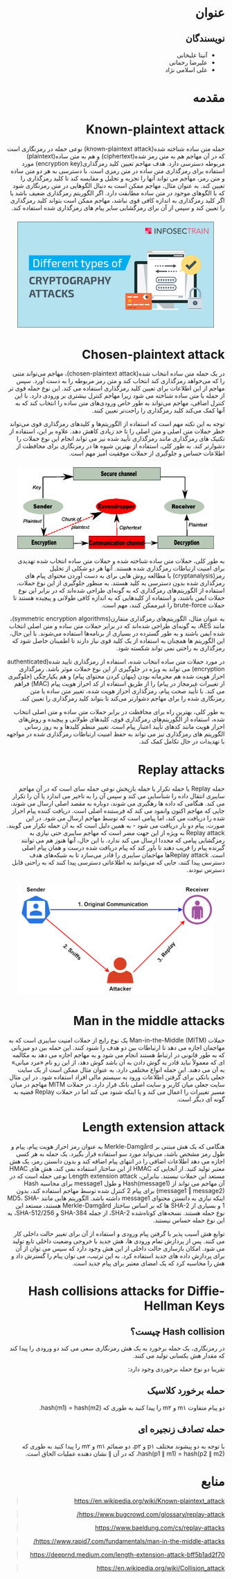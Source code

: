<div dir="rtl">

# عنوان

## نویسندگان

- آنیتا علیخانی
- علیرضا رحمانی
- علی اسلامی نژاد

# مقدمه




# Known-plaintext attack

حمله متن ساده شناخته شده(known-plaintext attack) نوعی حمله در رمزنگاری است که در آن مهاجم هم به متن رمز شده(ciphertext) و هم به متن ساده(plaintext) مربوطه دسترسی دارد. هدف مهاجم تعیین کلید رمزگذاری(encryption key) مورد استفاده برای رمزگذاری متن ساده در متن رمزی است. با دسترسی به هر دو متن ساده و متن رمز، مهاجم می تواند آنها را تجزیه و تحلیل و مقایسه کند تا کلید رمزگذاری را تعیین کند.
به عنوان مثال، مهاجم ممکن است به دنبال الگوهایی در متن رمزنگاری شود که با الگوهای موجود در متن ساده مطابقت دارد. اگر الگوریتم رمزگذاری ضعیف باشد یا اگر کلید رمزگذاری به اندازه کافی قوی نباشد، مهاجم ممکن است بتواند کلید رمزگذاری را تعیین کند و سپس از آن برای رمزگشایی سایر پیام های رمزگذاری شده استفاده کند.

<img src="./images/cryptography-attacks.jpg" style="display: block;padding:5px; auto;padding-top:10px; width: 90%; margin-left: auto;margin-right: auto;">

# Chosen-plaintext attack

در یک حمله متن ساده انتخاب شده(chosen-plaintext attack)، مهاجم می‌تواند متنی را که می‌خواهد رمزگذاری کند انتخاب کند و متن رمز مربوطه را به دست آورد. سپس مهاجم از این اطلاعات برای تعیین کلید رمزگذاری استفاده می کند. این نوع حمله قوی تر از حمله با متن ساده شناخته می شود زیرا مهاجم کنترل بیشتری بر ورودی دارد. با این کنترل اضافی، مهاجم می‌تواند به طور خاص ورودی‌های متن ساده را انتخاب کند که به آنها کمک می‌کند کلید رمزگذاری را راحت‌تر تعیین کنند.

توجه به این نکته مهم است که استفاده از الگوریتم‌ها و کلیدهای رمزگذاری قوی می‌تواند خطر حملات متن اصلی و متن اصلی را تا حد زیادی کاهش دهد. علاوه بر این، استفاده از تکنیک های رمزگذاری مانند رمزگذاری تأیید شده نیز می تواند انجام این نوع حملات را دشوارتر کند. به طور کلی، استفاده از بهترین شیوه ها در رمزنگاری برای محافظت از اطلاعات حساس و جلوگیری از حملات موفقیت آمیز مهم است.

<img src="./images/knownplain.gif" style="display: block;padding:5px; auto;padding-top:10px; width: 90%; margin-left: auto;margin-right: auto;">

به طور کلی، حملات متن ساده شناخته شده و حملات متن ساده انتخاب شده تهدیدی برای امنیت ارتباطات رمزگذاری شده هستند. آنها هر دو شکلی از تحلیل رمز(cryptanalysis) یا مطالعه روش هایی برای به دست آوردن محتوای پیام های رمزگذاری شده بدون دسترسی به کلید هستند. به منظور جلوگیری از این نوع حملات، استفاده از الگوریتم‌های رمزگذاری که به گونه‌ای طراحی شده‌اند که در برابر این نوع حملات ایمن باشند، و استفاده از کلیدهایی که به اندازه کافی طولانی و پیچیده هستند تا حملات brute-force را غیرممکن کنند، مهم است.

به عنوان مثال، الگوریتم‌های رمزگذاری متقارن(symmetric encryption algorithms)، مانند AES، به گونه‌ای طراحی شده‌اند که در برابر حملات متن ساده و متن اصلی انتخاب شده ایمن باشند و به طور گسترده در بسیاری از برنامه‌ها استفاده می‌شوند. با این حال، این الگوریتم ها همچنان به استفاده از یک کلید قوی نیاز دارند تا اطمینان حاصل شود که رمزگذاری به راحتی نمی تواند شکسته شود.

در مورد حملات متن ساده انتخاب شده، استفاده از رمزگذاری تایید شده(authenticated encryption) می تواند به ویژه در جلوگیری از این نوع حملات موثر باشد. رمزگذاری احراز هویت شده هم محرمانه بودن (پنهان کردن محتوای پیام) و هم یکپارچگی (جلوگیری از تغییرات غیرمجاز در پیام) را از طریق استفاده از کد احراز هویت پیام (MAC) فراهم می کند. با تأیید صحت پیام، رمزگذاری احراز هویت شده، تغییر متن ساده یا متن رمزنگاری شده را برای مهاجم دشوارتر می‌کند تا بتواند کلید رمزگذاری را تعیین کند.

به طور کلی، بهترین راه برای محافظت در برابر حملات متن ساده و متن اصلی انتخاب شده، استفاده از الگوریتم‌های رمزگذاری قوی، کلیدهای طولانی و پیچیده و روش‌های احراز هویت مانند کدهای تأیید اعتبار پیام است. تغییر منظم کلیدها و به روز رسانی الگوریتم های رمزگذاری نیز می تواند به حفظ امنیت ارتباطات رمزگذاری شده در مواجهه با تهدیدات در حال تکامل کمک کند.

# Replay attacks
حمله Replay یا حمله تکرار یا حمله بازپخش نوعی حمله سای است که در آن مهاجم سایبری انتقال داده را شناسایی می کند و سپس آن را به تاخیر می اندازد یا آن را تکرار می کند. هنگامی که داده ها رهگیری می شوند، دوباره به مقصد اصلی ارسال می شوند، جایی که مهاجم اکنون وانمود می کند که فرستنده اصلی است. دریافت کننده پیام احراز شده را دریافت می کند، اما پیامی است که توسط مهاجم ارسال می شود. در این صورت، پیام دو بار دریافت می شود - به همین دلیل است که به آن حمله تکرار می گویند. Replay attack به ویژه از این جهت مضر است که مهاجم سایبری حتی نیازی به رمزگشایی پیامی که مجددا ارسال می کند ندارد. با این حال، آنها هنوز هم می توانند گیرنده پیام را فریب دهند تا باور کند که پیام دریافت شده درست و همان پیام اصلی است. Replay attackها مهاجمان سایبری را قادر می‌سازد تا به شبکه‌های هدف دسترسی پیدا کنند، جایی که می‌توانند به اطلاعاتی دسترسی پیدا کنند که به راحتی قابل دسترس نبودند.

<img src="./images/replay.webp" style="display: block;padding:5px; auto;padding-top:10px; width: 90%; margin-left: auto;margin-right: auto;">

# Man in the middle attacks
حملات Man-in-the-Middle (MITM) یک نوع رایج از حملات امنیت سایبری است که به مهاجمان اجازه می دهد تا ارتباطات بین دو هدف را شنود کنند. این حمله بین دو میزبانی که به طور قانونی در ارتباط هستند انجام می شود و به مهاجم اجازه می دهد به مکالمه ای که معمولاً نباید قادر به گوش دادن به آن باشد گوش دهد، از این رو نام «مرد میانی» به آن می دهند. این حمله انواع مختلفی دارد. به عنوان مثال ممکن است از یک سایت جعلی بانکی برای گرفتن اطلاعات ورود به سیستم مالی افراد استفاده شود. در این مثال سایت جعلی میان کاربر و سایت اصلی بانک قرار دارد. در حملات MITM مهاجم در میان مسیر تغییرات را اعمال می کند و یا اینکه شنود می کند اما در حملات Replay قضیه به گونه ای دیگر است.

  
  # Length extension attack
هنگامی که یک هش مبتنی بر Merkle-Damgård به عنوان رمز احراز هویت پیام، پیام و طول رمز مشخص باشد، می‌تواند مورد سو استفاده قرار بگیرد. یک حمله به هر کسی اجازه می دهد اطلاعات اضافی را در انتهای پیام اضافه کند و بدون دانستن رمز، یک هش معتبر تولید کنید.
از آنجایی که HMAC از این ساختار استفاده نمی کند، هش های HMAC مستعد این حملات نیستند.
بنابراین، Length extension attack نوعی حمله است که در آن مهاجم می تواند از Hash(message1) و طول message1 برای محاسبه Hash (message1 ‖ message2) برای پیام 2 کنترل شده توسط مهاجم استفاده کند، بدون اینکه نیازی به دانستن محتوای message1 داشته باشد.
الگوریتم هایی مانند MD5، SHA-1 و بسیاری از SHA-2 ها که بر اساس ساختار Merkle-Damgård هستند، مستعد این نوع حمله هستند. نسخه‌های کوتاه‌شده SHA-2، از جمله SHA-384 و SHA-512/256، به این نوع حمله حساس نیستند.

توابع هش آسیب پذیر با گرفتن پیام ورودی و استفاده از آن برای تغییر حالت داخلی کار می کنند. پس از پردازش تمام ورودی ها، هش جدید با خروجی وضعیت داخلی تابع تولید می شود. امکان بازسازی حالت داخلی از این هش وجود دارد که سپس می توان از آن برای پردازش داده های جدید استفاده کرد. به این ترتیب، می توان پیام را گسترش داد و هش را محاسبه کرد که یک امضای معتبر برای پیام جدید است.
  
  # Hash collisions attacks for Diffie-Hellman Keys
  
  ## Hash collision چیست؟
در رمزنگاری، یک حمله برخورد به یک هش رمزنگاری سعی می کند دو ورودی را پیدا کند که مقدار هش یکسانی تولید می کنند.

تقریبا دو نوع حمله برخوردی وجود دارد:

## حمله برخورد کلاسیک
دو پیام متفاوت m۱ و m۲ را پیدا کنید به طوری که hash(m1) = hash(m2).

## حمله تصادف زنجیره ای
با توجه به دو پیشوند مختلف p۱ و p۲، دو ضمائم m۱ و m۲ را پیدا کنید به طوری که hash(p1 ∥ m1) = hash(p2 ∥ m2)، که در آن ∥ نشان دهنده عملیات الحاق است.
  
# منابع
>https://en.wikipedia.org/wiki/Known-plaintext_attack

>https://www.bugcrowd.com/glossary/replay-attack/

>https://www.baeldung.com/cs/replay-attacks

>https://www.rapid7.com/fundamentals/man-in-the-middle-attacks/
  
>https://deeprnd.medium.com/length-extension-attack-bff5b1ad2f70
  
>https://en.wikipedia.org/wiki/Collision_attack


</div>
